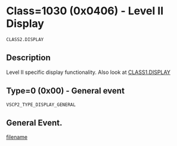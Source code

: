 # Class=1030 (0x0406) - Level II Display

    CLASS2.DISPLAY

## Description

Level II specific display functionality. Also look at [CLASS1.DISPLAY](./class1.display.md) 

## Type=0 (0x00) - General event
    VSCP2_TYPE_DISPLAY_GENERAL
General Event.
----

[filename](./bottom_copyright.md ':include')